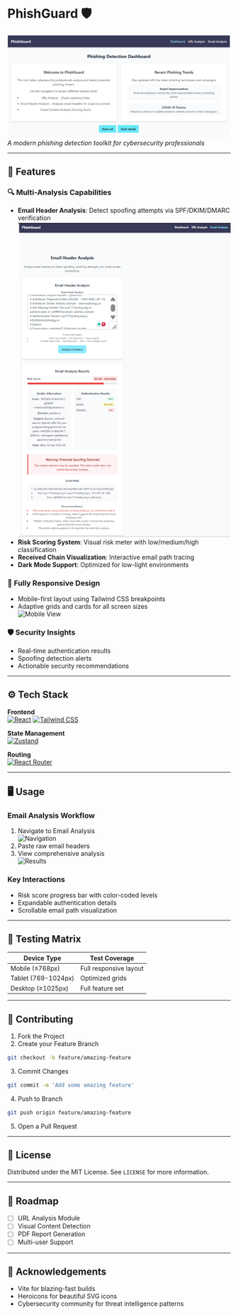# PhishGuard 🛡️

![PhishGuard Preview](./phishing-detection-tool/src/assets/Screenshot%202025-04-05%20031208.png)
*A modern phishing detection toolkit for cybersecurity professionals*

---

## 🚀 Features

### 🔍 Multi-Analysis Capabilities
- **Email Header Analysis**: Detect spoofing attempts via SPF/DKIM/DMARC verification  
![Email Analysis](./phishing-detection-tool/src/assets/Email-Analysis.png "Email Analysis Interface")
- **Risk Scoring System**: Visual risk meter with low/medium/high classification  
- **Received Chain Visualization**: Interactive email path tracing
- **Dark Mode Support**: Optimized for low-light environments

### 📱 Fully Responsive Design
- Mobile-first layout using Tailwind CSS breakpoints  
- Adaptive grids and cards for all screen sizes  
![Mobile View](https://via.placeholder.com/200x400.png?text=Mobile+View "Responsive Design")

### 🛡️ Security Insights
- Real-time authentication results
- Spoofing detection alerts
- Actionable security recommendations

---

## ⚙️ Tech Stack

**Frontend**  
[![React](https://img.shields.io/badge/React-20232A?style=flat&logo=react)](https://react.dev/)
[![Tailwind CSS](https://img.shields.io/badge/Tailwind_CSS-38B2AC?style=flat&logo=tailwind-css)](https://tailwindcss.com/)

**State Management**  
[![Zustand](https://img.shields.io/badge/Zustand-3C3C3C?style=flat)](https://zustand-demo.pmnd.rs/)

**Routing**  
[![React Router](https://img.shields.io/badge/React_Router-CA4245?style=flat&logo=react-router)](https://reactrouter.com/)

---

## 🖥️ Usage

### Email Analysis Workflow
1. Navigate to Email Analysis  
![Navigation](https://via.placeholder.com/600x150.png?text=Scan+Email+Button "Navigation Buttons")
2. Paste raw email headers
3. View comprehensive analysis  
![Results](https://via.placeholder.com/600x400.png?text=Analysis+Results "Analysis Results")

### Key Interactions
- Risk score progress bar with color-coded levels
- Expandable authentication details
- Scrollable email path visualization

---

## 🧪 Testing Matrix

| Device Type       | Test Coverage          |
|-------------------|------------------------|
| Mobile (≤768px)   | Full responsive layout |
| Tablet (769-1024px)| Optimized grids       |
| Desktop (≥1025px) | Full feature set       |

---

## 🤝 Contributing

1. Fork the Project
2. Create your Feature Branch
```bash
git checkout -b feature/amazing-feature
```
3. Commit Changes
```bash
git commit -m 'Add some amazing feature'
```
4. Push to Branch
```bash
git push origin feature/amazing-feature
```
5. Open a Pull Request

---

## 📄 License

Distributed under the MIT License. See `LICENSE` for more information.

---

## 🎯 Roadmap

- [ ] URL Analysis Module
- [ ] Visual Content Detection
- [ ] PDF Report Generation
- [ ] Multi-user Support

---

## 🙏 Acknowledgements

- Vite for blazing-fast builds
- Heroicons for beautiful SVG icons
- Cybersecurity community for threat intelligence patterns

```